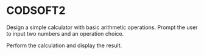 # CODSOFT2
Design a simple calculator with basic arithmetic operations.
Prompt the user to input two numbers and an operation choice.

Perform the calculation and display the result.
